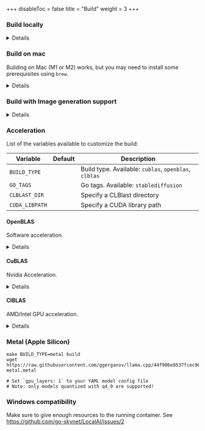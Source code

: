 
+++
disableToc = false
title = "Build"
weight = 3
+++

### Build locally

<details>

In order to build the `LocalAI` container image locally you can use `docker`:

```
# build the image
docker build -t LocalAI .
docker run LocalAI
```

Or you can build the binary with `make`:

```
make build
```

</details>

### Build on mac

Building on Mac (M1 or M2) works, but you may need to install some prerequisites using `brew`. 

<details>

The below has been tested by one mac user and found to work. Note that this doesn't use docker to run the server:

```
# install build dependencies
brew install cmake
brew install go

# clone the repo
git clone https://github.com/go-skynet/LocalAI.git

cd LocalAI

# build the binary
make build

# Download gpt4all-j to models/
wget https://gpt4all.io/models/ggml-gpt4all-j.bin -O models/ggml-gpt4all-j

# Use a template from the examples
cp -rf prompt-templates/ggml-gpt4all-j.tmpl models/

# Run LocalAI
./local-ai --models-path ./models/ --debug

# Now API is accessible at localhost:8080
curl http://localhost:8080/v1/models

curl http://localhost:8080/v1/chat/completions -H "Content-Type: application/json" -d '{
     "model": "ggml-gpt4all-j",
     "messages": [{"role": "user", "content": "How are you?"}],
     "temperature": 0.9 
   }'
```

</details>

### Build with Image generation support

<details>

**Requirements**: OpenCV, Gomp

Image generation is experimental and requires `GO_TAGS=stablediffusion` to be set during build:

```
make GO_TAGS=stablediffusion rebuild
```

</details>

### Acceleration

List of the variables available to customize the build:

| Variable | Default | Description |
| ---------------------| ------- | ----------- |
| `BUILD_TYPE`         |         | Build type. Available: `cublas`, `openblas`, `clblas` |
| `GO_TAGS`            |         | Go tags. Available: `stablediffusion` |
| `CLBLAST_DIR`        |         | Specify a CLBlast directory |
| `CUDA_LIBPATH`       |         | Specify a CUDA library path |

#### OpenBLAS

Software acceleration.

<details>

Requirements: OpenBLAS

```
make BUILD_TYPE=openblas build
```

</details>

#### CuBLAS

Nvidia Acceleration.

<details>

Requirement: Nvidia CUDA toolkit

Note: CuBLAS support is experimental, and has not been tested on real HW. please report any issues you find!

```
make BUILD_TYPE=cublas build
```

More informations available in the upstream PR: https://github.com/ggerganov/llama.cpp/pull/1412

</details>

#### ClBLAS

AMD/Intel GPU acceleration.

<details>

Requirement: OpenCL, CLBlast

```
make BUILD_TYPE=clblas build
```

To specify a clblast dir set: `CLBLAST_DIR`

</details>


### Metal (Apple Silicon)

```
make BUILD_TYPE=metal build
wget https://raw.githubusercontent.com/ggerganov/llama.cpp/44f906e8537fcec965e312d621c80556d6aa9bec/ggml-metal.metal

# Set `gpu_layers: 1` to your YAML model config file
# Note: only models quantized with q4_0 are supported!
```

### Windows compatibility

Make sure to give enough resources to the running container. See https://github.com/go-skynet/LocalAI/issues/2